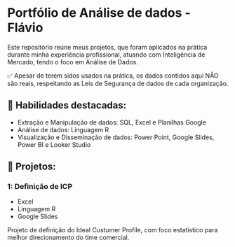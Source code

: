 # Portfólio de Análise de dados - Flávio

Este repositório reúne meus projetos, que foram aplicados na prática durante minha experiência profissional, atuando com Inteligência de Mercado, tendo o foco em Análise de Dados.

✅ Apesar de terem sidos usados na prática, os dados contidos aqui NÃO são reais, respeitando as Leis de Segurança de dados de cada organização.

## 📌 Habilidades destacadas:
- Extração e Manipulação de dados: SQL, Excel e Planilhas Google
- Análise de dados: Linguagem R
- Visualização e Disseminação de dados: Power Point, Google Slides, Power BI e Looker Studio

## 📁 Projetos:

### 1: Definição de ICP
- Excel
- Linguagem R
- Google Slides

Projeto de definição do Ideal Custumer Profile, com foco estatístico para melhor direcionamento do time comercial.
